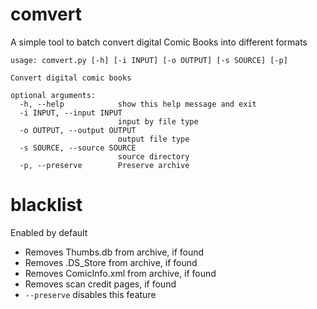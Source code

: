 # comvert

A simple tool to batch convert digital Comic Books into different formats

```
usage: comvert.py [-h] [-i INPUT] [-o OUTPUT] [-s SOURCE] [-p]

Convert digital comic books

optional arguments:
  -h, --help            show this help message and exit
  -i INPUT, --input INPUT
                        input by file type
  -o OUTPUT, --output OUTPUT
                        output file type
  -s SOURCE, --source SOURCE
                        source directory
  -p, --preserve        Preserve archive

```
# blacklist
Enabled by default
- Removes Thumbs.db from archive, if found
- Removes .DS_Store from archive, if found
- Removes ComicInfo.xml from archive, if found
- Removes scan credit pages, if found
- `--preserve` disables this feature
